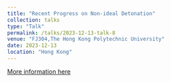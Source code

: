 ```yaml
---
title: "Recent Progress on Non-ideal Detonation"
collection: talks
type: "Talk"
permalink: /talks/2023-12-13-talk-8
venue: "FJ304,The Hong Kong Polytechnic University"
date: 2023-12-13
location: "Hong Kong"
---
```


[More information here](https://www.polyu.edu.hk/aae/news-and-events/event/2023/12/13----research-seminar--prof-remy-mevel/)


